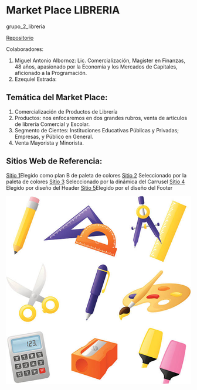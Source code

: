 # Market Place LIBRERIA
grupo_2_libreria 

[Repositorio](https://github.com/Manustoteles/grupo_2_libreria.git)

Colaboradores: 
1. Miguel Antonio Albornoz: Lic. Comercialización, Magister en Finanzas, 48 años, apasionado por la Economía y los Mercados de Capitales, aficionado a la Programación.          
2. Ezequiel Estrada: 



## Temática del Market Place:


1. Comercialización de Productos de Librería          
2. Productos: nos enfocaremos en dos grandes rubros, venta de artículos de librería Comercial y Escolar.
3. Segmento de Cientes: Instituciones Educativas Públicas y Privadas; Empresas, y Público en General.
4. Venta Mayorista y Minorista.



## Sitios Web de Referencia:
[Sitio 1](https://www.libreriaslevalle.com/)Elegido como plan B de paleta de colores
[Sitio 2](https://www.laeditorial.com.ar/)
Seleccionado por la paleta de colores
[Sitio 3](https://www.zara.com/ar/) Seleccionado por la dinámica del Carrusel
[Sitio 4](https://librerialasflores.com.ar/) Elegido por diseño del Header
[Sitio 5](https://libreriathesis.com.ar/)Elegido por el diseño del Footer





![Alt text](image.png)
